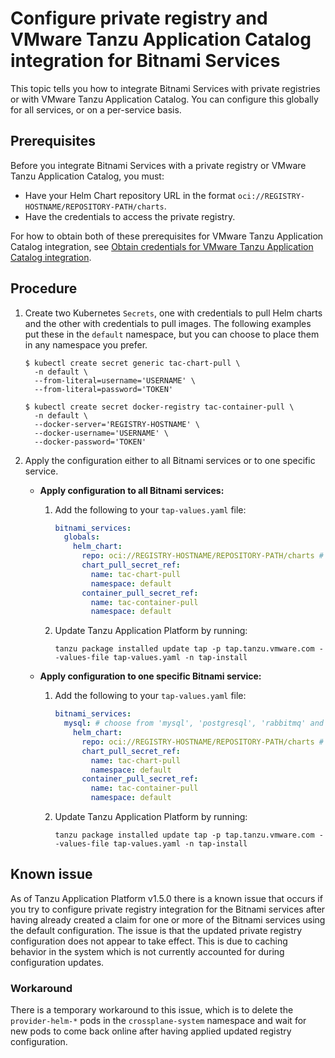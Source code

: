 # Configure private registry and VMware Tanzu Application Catalog integration for Bitnami Services

This topic tells you how to integrate Bitnami Services with private registries
or with VMware Tanzu Application Catalog.
You can configure this globally for all services, or on a per-service basis.

## <a id="prereqs"></a>Prerequisites

Before you integrate Bitnami Services with a private registry or VMware Tanzu Application Catalog, you must:

- Have your Helm Chart repository URL in the format `oci://REGISTRY-HOSTNAME/REPOSITORY-PATH/charts`.
- Have the credentials to access the private registry.

For how to obtain both of these prerequisites for VMware Tanzu Application Catalog integration, see
[Obtain credentials for VMware Tanzu Application Catalog integration](./obtain-credentials-for-vac-integration.hbs.md).

## <a id="procedure"></a>Procedure

1. Create two Kubernetes `Secrets`, one with credentials to pull Helm charts and the other with credentials to pull images.
The following examples put these in the `default` namespace, but you can choose to place them in any namespace you prefer.

    ```console
    $ kubectl create secret generic tac-chart-pull \
      -n default \
      --from-literal=username='USERNAME' \
      --from-literal=password='TOKEN'
    ```

    ```console
    $ kubectl create secret docker-registry tac-container-pull \
      -n default \
      --docker-server='REGISTRY-HOSTNAME' \
      --docker-username='USERNAME' \
      --docker-password='TOKEN'
    ```

1. Apply the configuration either to all Bitnami services or to one specific service.
    - **Apply configuration to all Bitnami services:**

        1. Add the following to your `tap-values.yaml` file:

            ```yaml
            bitnami_services:
              globals:
                helm_chart:
                  repo: oci://REGISTRY-HOSTNAME/REPOSITORY-PATH/charts # Update this value.
                  chart_pull_secret_ref:
                    name: tac-chart-pull
                    namespace: default
                  container_pull_secret_ref:
                    name: tac-container-pull
                    namespace: default
            ```

        2. Update Tanzu Application Platform by running:

            ```console
            tanzu package installed update tap -p tap.tanzu.vmware.com --values-file tap-values.yaml -n tap-install
            ```

    - **Apply configuration to one specific Bitnami service:**

        1. Add the following to your `tap-values.yaml` file:

            ```yaml
            bitnami_services:
              mysql: # choose from 'mysql', 'postgresql', 'rabbitmq' and 'redis'
                helm_chart:
                  repo: oci://REGISTRY-HOSTNAME/REPOSITORY-PATH/charts # Update this value.
                  chart_pull_secret_ref:
                    name: tac-chart-pull
                    namespace: default
                  container_pull_secret_ref:
                    name: tac-container-pull
                    namespace: default
            ```

        2. Update Tanzu Application Platform by running:

            ```console
            tanzu package installed update tap -p tap.tanzu.vmware.com --values-file tap-values.yaml -n tap-install
            ```

## Known issue

As of Tanzu Application Platform v1.5.0 there is a known issue that occurs if you try to configure
private registry integration for the Bitnami services after having already created a claim for one or
more of the Bitnami services using the default configuration.
The issue is that the updated private registry configuration does not appear to take effect.
This is due to caching behavior in the system which is not currently accounted for during configuration
updates.

### Workaround

There is a temporary workaround to this issue, which is to delete the `provider-helm-*` pods
in the `crossplane-system` namespace and wait for new pods to come back online after having applied
updated registry configuration.
